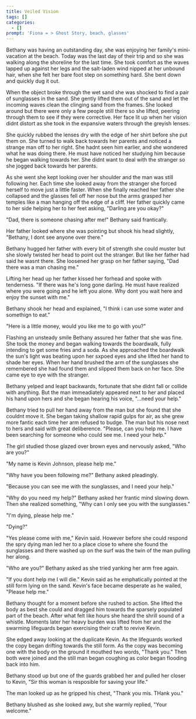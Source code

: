 ```yaml
---
title: Veiled Vision
tags: []
categories:
  - []
prompt: 'Fiona = > Ghost Story, beach, glasses'
---
```

Bethany was having an outstanding day, she was enjoying her family's mini-vacation at the beach.  Today was the last day of their trip and so she was walking along the shoreline for the last time.  She took comfort as the waves lapped up against her legs and the salt-laden wind nipped at her unbound hair, when she felt her bare foot step on something hard.  She bent down and quickly dug it out.

When the object broke through the wet sand she was shocked to find a pair of sunglasses in the sand.  She gently lifted them out of the sand and let the incoming waves clean the clinging sand from the frames.  She looked around but there were only a few people still there so she lifted, peering through them to see if they were corrective.  Her face lit up when her vision didnt distort as she took in the expansive waters through the greyish lenses.

She quickly rubbed the lenses dry with the edge of her shirt before she put them on.<!-- more -->  She turned to walk back towards her parents and noticed a strange man off to her right.  She hadnt seen him earlier, and she wondered what he was doing there.  He must have noticed her studying him because he began walking towards her.  She didnt want to deal with the stranger so she jogged back towards her parents.

As she went she kept looking over her shoulder and the man was still following her.  Each time she looked away from the stranger she forced herself to move just a little faster.  When she finally reached her father she collapsed and the glasses fell off her nose but the arms grasped her temples like a man hanging off the edge of a cliff.  Her father quickly came to her side helping her to her feet asking, "Darling are you okay?"

"Dad, there is someone chasing after me!"  Bethany said frantically.

Her father looked where she was pointing but shook his head slightly, "Bethany, I dont see anyone over there."

Bethany hugged her father with every bit of strength she could muster but she slowly twisted her head to point out the stranger.  But like her father had said he wasnt there.  She loosened her grasp on her father saying, "Dad there was a man chasing me."

Lifting her head up her father kissed her forhead and spoke with tenderness.  "If there was he's long gone darling.  He must have realized where you were going and he left you alone.  Why dont you wait here and enjoy the sunset with me."

Bethany shook her head and explained, "I think i can use some water and somethign to eat."

"Here is a little money, would you like me to go with you?"

Flashing an unsteady smile Bethany assured her father that she was fine.  She took the money and began walking towards the boardwalk, fully intending to get some fries and a soda.  As she approached the boardwalk the sun's light was beating upon her sxpoed eyes and she lifted her hand to shade her eyes.  When her hand brushed the arm of the sunglasses she remembered she had found them and slipped them back on her face.  She came eye to eye with the stranger.

Bethany yelped and leapt backwards, fortunate that she didnt fall or collide with anything.  But the man immeadiately appeared next to her and placed his hand upon hers and she began hearing his voice, "...need your help."

Bethany tried to pull her hand away from the man but she found that she couldnt move it.  She began taking shallow rapid gulps for air, as she grew more fantic each time her arm refused to budge.  The man but his nose next to hers and said with great deliberence.  "Please, can you help me.  I have been searching for someone who could see me.  I need your help."

The girl studied those glazed over brown eyes and nervously asked, "Who are you?"

"My name is Kevin Johnson, please help me."

"Why have you been following me?"  Bethany asked pleadingly.

"Because you can see me with the sunglasses, and I need your help."

"Why do you need my help?"  Bethany asked her frantic mind slowing down.  Then she realized something, "Why can I only see you with the sunglasses."

"I'm dying, please help me."

"Dying?"

"Yes please come with me," Kevin said.  However before she could respond the spry dying man led her to a place close to where she found the sunglasses and there washed up on the surf was the twin of the man pulling her along.

"Who are you?"  Bethany asked as she tried yanking her arm free again.

"If you dont help me I will die."  Kevin said as he emphatically pointed at the still form lying on the sand.  Kevin's face became desperate as he wailed, "Please help me."

Bethany thought for a moment before she rushed to action.  She lifted the body as best she could and dragged him towards the sparsely populated part of the beach.  After what felt like hours she heard the shrill sound of a whistle.  Moments later her heavy burden was lifted from her and the swarming lifeguards began exercising their craft to revive Kevin. 

She edged away looking at the duplicate Kevin.  As the lifeguards worked the copy began drifting towards the still form.  As the copy was becoming one with the body on the ground it mouthed two words, "Thank you."  Then both were joined and the still man began coughing as color began flooding back into him.

Bethany stood up but one of the guards grabbed her and pulled her closer to Kevin, "Sir this woman is resposible for saving your life."

The man looked up as he gripped his chest, "Thank you mis.  THank you."

Bethany blushed as she looked awy, but she warmly replied, "Your welcome."